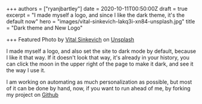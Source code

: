 +++
authors = ["ryanjbartley"]
date = 2020-10-11T00:50:00Z
draft = true
excerpt = "I made myself a logo, and since I like the dark theme, it's the default now"
hero = "images/vital-sinkevich-lakq3i-xn84-unsplash.jpg"
title = "Dark theme and New Logo"

+++
Featured Photo by [Vital Sinkevich](https://unsplash.com/@vitsinkevich?utm_source=unsplash&utm_medium=referral&utm_content=creditCopyText) on [Unsplash](https://unsplash.com/s/photos/dark-forest?utm_source=unsplash&utm_medium=referral&utm_content=creditCopyText)

I made myself a logo, and also set the site to dark mode by default, because I like it that way. If it doesn't look that way, it's already in your history, you can click the moon in the upper right of the page to make it dark, and see it the way I use it.

I am working on automating as much personalization as possible, but most of it can be done by hand, now, if you want to run ahead of me, by forking my project on [Github](https://github.com/ryanjbartley/gphugo "gphugo Github repository")